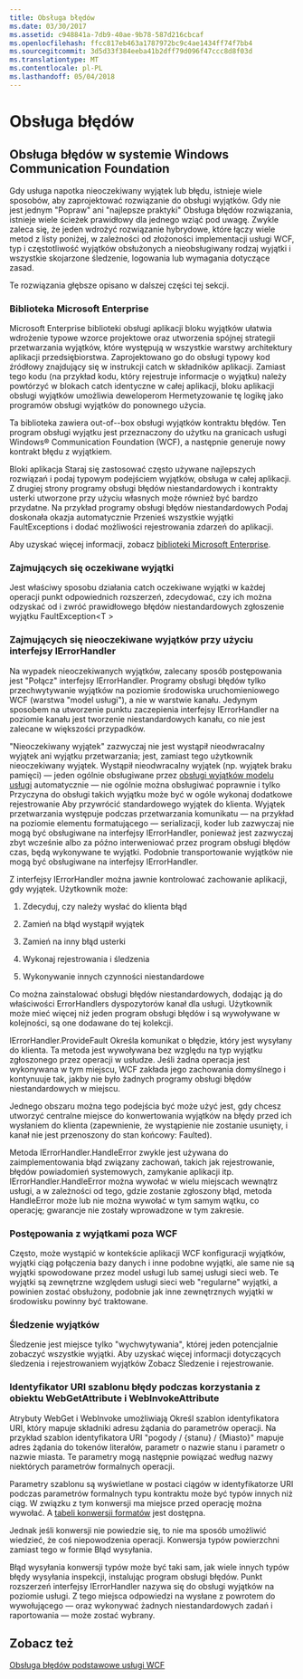 ```yaml
---
title: Obsługa błędów
ms.date: 03/30/2017
ms.assetid: c948841a-7db9-40ae-9b78-587d216cbcaf
ms.openlocfilehash: ffcc817eb463a1787972bc9c4ae1434ff74f7bb4
ms.sourcegitcommit: 3d5d33f384eeba41b2dff79d096f47ccc8d8f03d
ms.translationtype: MT
ms.contentlocale: pl-PL
ms.lasthandoff: 05/04/2018
---
```

# <a name="error-handling"></a>Obsługa błędów
## <a name="error-handling-in-windows-communication-foundation"></a>Obsługa błędów w systemie Windows Communication Foundation  
 Gdy usługa napotka nieoczekiwany wyjątek lub błędu, istnieje wiele sposobów, aby zaprojektować rozwiązanie do obsługi wyjątków. Gdy nie jest jednym "Popraw" ani "najlepsze praktyki" Obsługa błędów rozwiązania, istnieje wiele ścieżek prawidłowy dla jednego wziąć pod uwagę. Zwykle zaleca się, że jeden wdrożyć rozwiązanie hybrydowe, które łączy wiele metod z listy poniżej, w zależności od złożoności implementacji usługi WCF, typ i częstotliwość wyjątków obsłużonych a nieobsługiwany rodzaj wyjątki i wszystkie skojarzone śledzenie, logowania lub wymagania dotyczące zasad.  
  
 Te rozwiązania głębsze opisano w dalszej części tej sekcji.  
  
### <a name="the-microsoft-enterprise-library"></a>Biblioteka Microsoft Enterprise  
 Microsoft Enterprise biblioteki obsługi aplikacji bloku wyjątków ułatwia wdrożenie typowe wzorce projektowe oraz utworzenia spójnej strategii przetwarzania wyjątków, które występują w wszystkie warstwy architektury aplikacji przedsiębiorstwa. Zaprojektowano go do obsługi typowy kod źródłowy znajdujący się w instrukcji catch w składników aplikacji. Zamiast tego kodu (na przykład kodu, który rejestruje informacje o wyjątku) należy powtórzyć w blokach catch identyczne w całej aplikacji, bloku aplikacji obsługi wyjątków umożliwia deweloperom Hermetyzowanie tę logikę jako programów obsługi wyjątków do ponownego użycia.  
  
 Ta biblioteka zawiera out-of--box obsługi wyjątków kontraktu błędów. Ten program obsługi wyjątku jest przeznaczony do użytku na granicach usługi Windows® Communication Foundation (WCF), a następnie generuje nowy kontrakt błędu z wyjątkiem.  
  
 Bloki aplikacja Staraj się zastosować często używane najlepszych rozwiązań i podaj typowym podejściem wyjątków, obsługa w całej aplikacji. Z drugiej strony programy obsługi błędów niestandardowych i kontrakty usterki utworzone przy użyciu własnych może również być bardzo przydatne. Na przykład programy obsługi błędów niestandardowych Podaj doskonała okazja automatycznie Przenieś wszystkie wyjątki FaultExceptions i dodać możliwości rejestrowania zdarzeń do aplikacji.  
  
 Aby uzyskać więcej informacji, zobacz [biblioteki Microsoft Enterprise](http://msdn.microsoft.com/library/ff632023.aspx).  
  
### <a name="dealing-with-expected-exceptions"></a>Zajmujących się oczekiwane wyjątki  
 Jest właściwy sposobu działania catch oczekiwane wyjątki w każdej operacji punkt odpowiednich rozszerzeń, zdecydować, czy ich można odzyskać od i zwróć prawidłowego błędów niestandardowych zgłoszenie wyjątku FaultException\<T >  
  
### <a name="dealing-with-unexpected-exceptions-using-an-ierrorhandler"></a>Zajmujących się nieoczekiwane wyjątków przy użyciu interfejsy IErrorHandler  
 Na wypadek nieoczekiwanych wyjątków, zalecany sposób postępowania jest "Połącz" interfejsy IErrorHandler. Programy obsługi błędów tylko przechwytywanie wyjątków na poziomie środowiska uruchomieniowego WCF (warstwa "model usługi"), a nie w warstwie kanału. Jedynym sposobem na utworzenie punktu zaczepienia interfejsy IErrorHandler na poziomie kanału jest tworzenie niestandardowych kanału, co nie jest zalecane w większości przypadków.  
  
 "Nieoczekiwany wyjątek" zazwyczaj nie jest wystąpił nieodwracalny wyjątek ani wyjątku przetwarzania; jest, zamiast tego użytkownik nieoczekiwany wyjątek. Wystąpił nieodwracalny wyjątek (np. wyjątek braku pamięci) — jeden ogólnie obsługiwane przez [obsługi wyjątków modelu usługi](http://msdn.microsoft.com/library/system.servicemodel.dispatcher.exceptionhandler.aspx) automatycznie — nie ogólnie można obsługiwać poprawnie i tylko Przyczyna do obsługi takich wyjątku może być w ogóle wykonaj dodatkowe rejestrowanie Aby przywrócić standardowego wyjątek do klienta. Wyjątek przetwarzania występuje podczas przetwarzania komunikatu — na przykład na poziomie elementu formatującego — serializacji, koder lub zazwyczaj nie mogą być obsługiwane na interfejsy IErrorHandler, ponieważ jest zazwyczaj zbyt wcześnie albo za późno interweniować przez program obsługi błędów czas, będą wykonywane te wyjątki. Podobnie transportowanie wyjątków nie mogą być obsługiwane na interfejsy IErrorHandler.  
  
 Z interfejsy IErrorHandler można jawnie kontrolować zachowanie aplikacji, gdy wyjątek. Użytkownik może:  
  
1.  Zdecyduj, czy należy wysłać do klienta błąd  
  
2.  Zamień na błąd wystąpił wyjątek  
  
3.  Zamień na inny błąd usterki  
  
4.  Wykonaj rejestrowania i śledzenia  
  
5.  Wykonywanie innych czynności niestandardowe  
  
 Co można zainstalować obsługi błędów niestandardowych, dodając ją do właściwości ErrorHandlers dyspozytorów kanał dla usługi.  Użytkownik może mieć więcej niż jeden program obsługi błędów i są wywoływane w kolejności, są one dodawane do tej kolekcji.  
  
 IErrorHandler.ProvideFault Określa komunikat o błędzie, który jest wysyłany do klienta. Ta metoda jest wywoływana bez względu na typ wyjątku zgłoszonego przez operacji w usłudze. Jeśli żadna operacja jest wykonywana w tym miejscu, WCF zakłada jego zachowania domyślnego i kontynuuje tak, jakby nie było żadnych programy obsługi błędów niestandardowych w miejscu.  
  
 Jednego obszaru można tego podejścia być może użyć jest, gdy chcesz utworzyć centralne miejsce do konwertowania wyjątków na błędy przed ich wysłaniem do klienta (zapewnienie, że wystąpienie nie zostanie usunięty, i kanał nie jest przenoszony do stan końcowy: Faulted).  
  
 Metoda IErrorHandler.HandleError zwykle jest używana do zaimplementowania błąd związany zachowań, takich jak rejestrowanie, błędów powiadomień systemowych, zamykanie aplikacji itp. IErrorHandler.HandleError można wywołać w wielu miejscach wewnątrz usługi, a w zależności od tego, gdzie zostanie zgłoszony błąd, metoda HandleError może lub nie można wywołać w tym samym wątku, co operację; gwarancje nie zostały wprowadzone w tym zakresie.  
  
### <a name="dealing-with-exceptions-outside-wcf"></a>Postępowania z wyjątkami poza WCF  
 Często, może wystąpić w kontekście aplikacji WCF konfiguracji wyjątków, wyjątki ciąg połączenia bazy danych i inne podobne wyjątki, ale same nie są wyjątki spowodowane przez model usługi lub samej usługi sieci web. Te wyjątki są zewnętrzne względem usługi sieci web "regularne" wyjątki, a powinien zostać obsłużony, podobnie jak inne zewnętrznych wyjątki w środowisku powinny być traktowane.  
  
### <a name="tracing-exceptions"></a>Śledzenie wyjątków  
 Śledzenie jest miejsce tylko "wychwytywania", której jeden potencjalnie zobaczyć wszystkie wyjątki. Aby uzyskać więcej informacji dotyczących śledzenia i rejestrowaniem wyjątków Zobacz Śledzenie i rejestrowanie.  
  
### <a name="uri-template-errors-when-using-webgetattribute-and-webinvokeattribute"></a>Identyfikator URI szablonu błędy podczas korzystania z obiektu WebGetAttribute i WebInvokeAttribute  
 Atrybuty WebGet i WebInvoke umożliwiają Określ szablon identyfikatora URI, który mapuje składniki adresu żądania do parametrów operacji. Na przykład szablon identyfikatora URI "pogody / {stanu} / {Miasto}" mapuje adres żądania do tokenów literałów, parametr o nazwie stanu i parametr o nazwie miasta. Te parametry mogą następnie powiązać według nazwy niektórych parametrów formalnych operacji.  
  
 Parametry szablonu są wyświetlane w postaci ciągów w identyfikatorze URI podczas parametrów formalnych typu kontraktu może być typów innych niż ciąg. W związku z tym konwersji ma miejsce przed operację można wywołać. A [tabeli konwersji formatów](http://msdn.microsoft.com/library/bb412172.aspx) jest dostępna.  
  
 Jednak jeśli konwersji nie powiedzie się, to nie ma sposób umożliwić wiedzieć, że coś niepowodzenia operacji. Konwersja typów powierzchni zamiast tego w formie Błąd wysyłania.  
  
 Błąd wysyłania konwersji typów może być taki sam, jak wiele innych typów błędy wysyłania inspekcji, instalując program obsługi błędów. Punkt rozszerzeń interfejsy IErrorHandler nazywa się do obsługi wyjątków na poziomie usługi. Z tego miejsca odpowiedzi na wysłane z powrotem do wywołującego — oraz wykonywać żadnych niestandardowych zadań i raportowania — może zostać wybrany.  
  
## <a name="see-also"></a>Zobacz też  
 [Obsługa błędów podstawowe usługi WCF](http://msdn.microsoft.com/library/gg281715.aspx)
